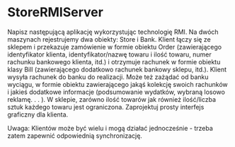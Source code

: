 # StoreRMIServer

Napisz następującą aplikację wykorzystując technologię RMI. 
Na dwóch maszynach rejestrujemy dwa obiekty: Store i Bank. 
Klient łączy się ze sklepem i przekazuje zamówienie w formie 
obiektu Order (zawierającego identyfikator klienta, identyfikator/nazwę 
towaru i ilość towaru, numer rachunku bankowego klienta, itd.) i otrzymuje 
rachunek w formie obiektu klasy Bill (zawierającego dodatkowo rachunek 
bankowy sklepu, itd.). Klient wysyła rachunek do banku do realizacji. 
Może też zażądać od banku wyciągu, w formie obiektu zawierającego jakąś 
kolekcję swoich rachunków i jakieś dodatkowe 
informacje (podsumowanie wydatków, wybraną losowo reklamę. . . ). 
W sklepie, zarówno ilość towarów jak również ilość/liczba sztuk każdego 
towaru jest ograniczona. Zaprojektuj prosty interfejs graficzny dla klienta.

Uwaga: Klientów może być wielu i mogą działać jednocześnie - trzeba zatem 
zapewnić odpowiednią synchronizację.

